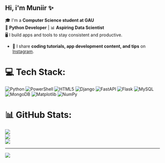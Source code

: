 ## Hi, i'm Muniir ✨

🎓 I'm a **Computer Science student at GAU**  <br/>
🐍 **Python Developer** | 📊 **Aspiring Data Scientist** <br/>
🖥️ I build apps and tools to stay consistent and productive.<br/>
- 🎥 I share **coding tutorials, app development content, and tips** on [Instagram](https://www.instagram.com/mo-logout/).



# 💻 Tech Stack:
![Python](https://img.shields.io/badge/python-3670A0?style=for-the-badge&logo=python&logoColor=ffdd54) ![PowerShell](https://img.shields.io/badge/PowerShell-%235391FE.svg?style=for-the-badge&logo=powershell&logoColor=white) ![HTML5](https://img.shields.io/badge/html5-%23E34F26.svg?style=for-the-badge&logo=html5&logoColor=white) ![Django](https://img.shields.io/badge/django-%23092E20.svg?style=for-the-badge&logo=django&logoColor=white) ![FastAPI](https://img.shields.io/badge/FastAPI-005571?style=for-the-badge&logo=fastapi) ![Flask](https://img.shields.io/badge/flask-%23000.svg?style=for-the-badge&logo=flask&logoColor=white) ![MySQL](https://img.shields.io/badge/mysql-4479A1.svg?style=for-the-badge&logo=mysql&logoColor=white) ![MongoDB](https://img.shields.io/badge/MongoDB-%234ea94b.svg?style=for-the-badge&logo=mongodb&logoColor=white) ![Matplotlib](https://img.shields.io/badge/Matplotlib-%23ffffff.svg?style=for-the-badge&logo=Matplotlib&logoColor=black) ![NumPy](https://img.shields.io/badge/numpy-%23013243.svg?style=for-the-badge&logo=numpy&logoColor=white)
# 📊 GitHub Stats:
![](https://github-readme-stats.vercel.app/api?username=muniir140&theme=merko&hide_border=false&include_all_commits=false&count_private=false)<br/>
![](https://nirzak-streak-stats.vercel.app/?user=muniir140&theme=merko&hide_border=false)<br/>
![](https://github-readme-stats.vercel.app/api/top-langs/?username=muniir140&theme=merko&hide_border=false&include_all_commits=false&count_private=false&layout=compact)

---
[![](https://visitcount.itsvg.in/api?id=muniir140&icon=0&color=11)](https://visitcount.itsvg.in)

<!-- Proudly created with GPRM ( https://gprm.itsvg.in ) -->
